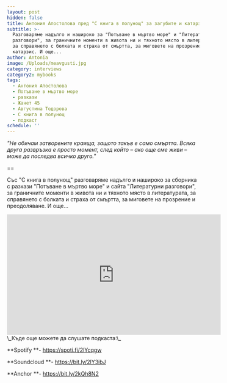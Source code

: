 ```yaml
---
layout: post
hidden: false
title: Антония Апостолова пред "С книга в полунощ" за загубите и катарзиса
subtitle: >-
  Разговаряме надълго и нашироко за "Потъване в мъртво море" и "Литературни
  разговори", за граничните моменти в живота ни и тяхното място в литературата,
  за справянето с болката и страха от смъртта, за миговете на прозрение и
  катарзис. И още...
author: Antonia
image: /Uploads/meavgusti.jpg
category: interviews
category2: mybooks
tags:
  - Антония Апостолова
  - Потъване в мъртво море
  - разкази
  - Жанет 45
  - Августина Тодорова
  - С книга в полунощ
  - подкаст
schedule: ''
---
```

_"Не обичам затворените краища, защото такъв е само смъртта. Всяка друга развръзка е просто момент, след който – ако още сме живи – може да последва всичко друго."_

\==

Със "С книга в полунощ" разговаряме надълго и нашироко за сборника с разкази "Потъване в мъртво море" и сайта "Литературни разговори", за граничните моменти в живота ни и тяхното място в литературата, за справянето с болката и страха от смъртта, за миговете на прозрение и преодоляване. И още...

<div class="video-container">
<iframe width="560" height="315" src="https://www.youtube.com/embed/cYjjgWOgh3E" frameborder="0" allow="accelerometer; autoplay; encrypted-media; gyroscope; picture-in-picture" allowfullscreen></iframe>
</div>
\_Къде още можете да слушате подкаста:\_

**Spotify **- <https://spoti.fi/2lYcqgw>

**Soundcloud **- <https://bit.ly/2lY3ibJ>

**Anchor **- <https://bit.ly/2kQh8N2>
